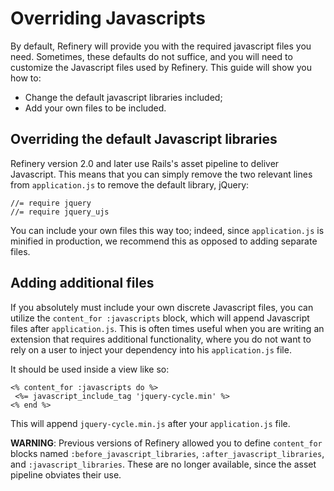 # Overriding Javascripts

By default, Refinery will provide you with the required javascript files you need. Sometimes, these defaults do not suffice, and you will need to customize the Javascript files used by Refinery. This guide will show you how to:

* Change the default javascript libraries included;
* Add your own files to be included.

## Overriding the default Javascript libraries

Refinery version 2.0 and later use Rails's asset pipeline to deliver Javascript. This means that you can simply remove the two relevant lines from `application.js` to remove the default library, jQuery:

```erb
//= require jquery
//= require jquery_ujs
```

You can include your own files this way too; indeed, since `application.js` is minified in production, we recommend this as opposed to adding separate files.

## Adding additional files

If you absolutely must include your own discrete Javascript files, you can utilize the `content_for :javascripts` block, which will append Javascript files after `application.js`. This is often times useful when you are writing an extension that requires additional functionality, where you do not want to rely on a user to inject your dependency into his `application.js` file.

It should be used inside a view like so:

```erb
<% content_for :javascripts do %>
 <%= javascript_include_tag 'jquery-cycle.min' %>
<% end %>
```

This will append `jquery-cycle.min.js` after your `application.js` file.

__WARNING__: Previous versions of Refinery allowed you to define `content_for` blocks named `:before_javascript_libraries`, `:after_javascript_libraries`, and `:javascript_libraries`. These are no longer available, since the asset pipeline obviates their use.